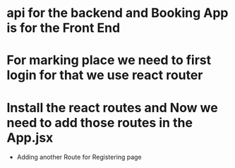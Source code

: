# api for the backend and Booking App is for the Front End 

# For marking place we need to first login for that we use react router 
# Install the react routes and Now we need to add those routes in the App.jsx
- Adding another Route for Registering page